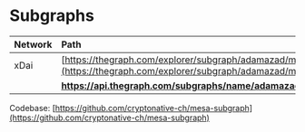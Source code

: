 # Subgraphs



| Network | Path |
| :--- | :--- |
| xDai | [https://thegraph.com/explorer/subgraph/adamazad/mesa](https://thegraph.com/explorer/subgraph/adamazad/mesa) |
|  | **https://api.thegraph.com/subgraphs/name/adamazad/mesa** |

Codebase: [https://github.com/cryptonative-ch/mesa-subgraph](https://github.com/cryptonative-ch/mesa-subgraph)

